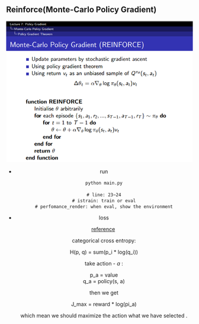 ## Reinforce(Monte-Carlo Policy Gradient)

<div align=center> 
    <img src='../image/reinforce.png'
</div>



- run

  ```
  python main.py
  
  # line: 23~24
  # istrain: train or eval
  # perfomance_render: when eval, show the environment
  ```



- loss

  [reference](https://github.com/rlcode/reinforcement-learning/blob/master/2-cartpole/3-reinforce/cartpole_reinforce.py) 

  categorical cross entropy:
  
  <div align=center> H(p, q) = sum(p_i * log(q_i)) </div>
  
  take action - $a$ :
  
  <div align=center> p_a = value </div>
  
  <div align=center> q_a = policy(s, a) </div>
  
  then we get
  
  <div align=center> J_max = reward * log(pi_a) </div>
  
  which mean we should maximize the action what we have selected .

​		